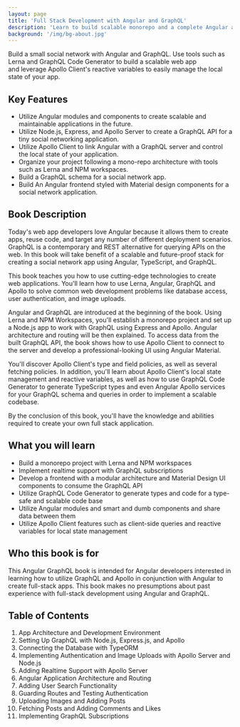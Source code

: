 ```yaml
---
layout: page
title: 'Full Stack Development with Angular and GraphQL'
description: 'Learn to build scalable monorepo and a complete Angular app using Apollo, Lerna, and GraphQL'
background: '/img/bg-about.jpg'
---
```


Build a small social network with Angular and GraphQL. Use tools such as Lerna and GraphQL Code Generator to build a scalable web app and leverage Apollo Client's reactive variables to easily manage the local state of your app. 

## Key Features

- Utilize Angular modules and components to create scalable and maintainable applications in the future.
- Utilize Node.js, Express, and Apollo Server to create a GraphQL API for a tiny social networking application.
- Utilize Apollo Client to link Angular with a GraphQL server and control the local state of your application.
- Organize your project following a mono-repo architecture with tools such as Lerna and NPM workspaces.
- Build a GraphQL schema for a social network app.
- Build An Angular frontend styled with Material design components for a social network application.

## Book Description

Today's web app developers love Angular because it allows them to create apps, reuse code, and target any number of different deployment scenarios. GraphQL is a contemporary and REST alternative for querying APIs on the web. In this book will take benefit of a scalable and future-proof stack for creating a social network app using Angular, TypeScript, and GraphQL.

This book teaches you how to use cutting-edge technologies to create web applications. You'll learn how to use Lerna, Angular, GraphQL and Apollo to solve common web development problems like database access, user authentication, and image uploads.

Angular and GraphQL are introduced at the beginning of the book. Using Lerna and NPM Workspaces, you'll establish a monorepo project and set up a Node.js app to work with GraphQL using Express and Apollo. Angular architecture and routing will be then explained. To access data from the built GraphQL API, the book shows how to use Apollo Client to connect to the server and develop a professional-looking UI using Angular Material.

You'll discover Apollo Client's type and field policies, as well as several fetching policies. In addition, you'll learn about Apollo Client's local state management and reactive variables, as well as how to use GraphQL Code Generator to generate TypeScript types and even Angular Apollo services for your GraphQL schema and queries in order to implement a scalable codebase.

By the conclusion of this book, you'll have the knowledge and abilities required to create your own full stack application.

## What you will learn

- Build a monorepo project with Lerna and NPM workspaces
- Implement realtime support with GraphQL subscriptions
- Develop a frontend with a modular architecture and Material Design UI components to consume the GraphQL API
- Utilize GraphQL Code Generator to generate types and code for a type-safe and scalable code base
- Utilize Angular modules and smart and dumb components and share data between them
- Utilize Apollo Client features such as client-side queries and reactive variables for local state management

## Who this book is for

This Angular GraphQL book is intended for Angular developers interested in learning how to utilize GraphQL and Apollo in conjunction with Angular to create full-stack apps. This book makes no presumptions about past experience with full-stack development using Angular and GraphQL.

## Table of Contents

1. App Architecture and Development Environment
2. Setting Up GraphQL with Node.js, Express.js, and Apollo
3. Connecting the Database with TypeORM
4. Implementing Authentication and Image Uploads with Apollo Server and Node.js
5. Adding Realtime Support with Apollo Server
6. Angular Application Architecture and Routing
7. Adding User Search Functionality
8. Guarding Routes and Testing Authentication
9. Uploading Images and Adding Posts
10. Fetching Posts and Adding Comments and Likes
11. Implementing GraphQL Subscriptions
